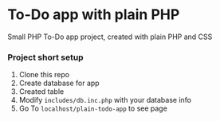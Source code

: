
# To-Do app with plain PHP

Small PHP To-Do app project, created with plain PHP and CSS

### Project short setup

1. Clone this repo
2. Create database for app
3. Created table
4. Modify `includes/db.inc.php` with your database info
5. Go To `localhost/plain-todo-app` to see page